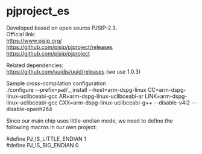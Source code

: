 # pjproject_es
Developed based on open source PJSIP-2.3.  
Official link:  
https://www.pjsip.org/  
https://github.com/pjsip/pjproject/releases  
https://github.com/pjsip/pjproject  


Related dependencies:  
https://github.com/uuidjs/uuid/releases
(we use 1.0.3)

Sample cross-compilation configuration  
./configure --prefix=`pwd`/__install --host=arm-dspg-linux CC=arm-dspg-linux-uclibceabi-gcc AR=arm-dspg-linux-uclibceabi-ar LINK=arm-dspg-linux-uclibceabi-gcc CXX=arm-dspg-linux-uclibceabi-g++ --disable-v4l2 --disable-openh264  

Since our main chip uses little-endian mode, we need to define the following macros in our own project:  

#define PJ_IS_LITTLE_ENDIAN 1  
#define PJ_IS_BIG_ENDIAN 0  

